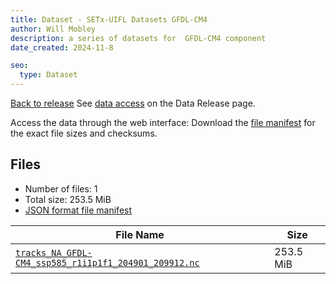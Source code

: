 ```yaml
---
title: Dataset - SETx-UIFL Datasets GFDL-CM4
author: Will Mobley
description: a series of datasets for  GFDL-CM4 component
date_created: 2024-11-8

seo:
  type: Dataset
---
```


[Back to release](./index.html#datasets)
See [data access](./index.html#data-access) on the Data Release page.

Access the data through the  web interface: 
Download the [file manifest](./manifests/GFDL-CM4-manifest.json) for the exact file sizes and checksums.

## Files

- Number of files: 1
- Total size: 253.5 MiB
- [JSON format file manifest](./manifests/GFDL-CM4-manifest.json)

|                                                                                                     File Name                                                                                                      |   Size    |
| ------------------------------------------------------------------------------------------------------------------------------------------------------------------------------------------------------------------ | --------- |
| [`tracks_NA_GFDL-CM4_ssp585_r1i1p1f1_204901_209912.nc`](https://web.corral.tacc.utexas.edu/setxuifl/tropical_cyclones/downscaled_cmip6_tracks/ssp585/GFDL-CM4/tracks_NA_GFDL-CM4_ssp585_r1i1p1f1_204901_209912.nc) | 253.5 MiB |
